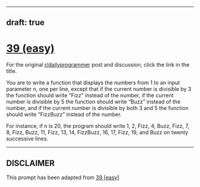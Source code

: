 ---
draft: true
----

# [39 (easy)](https://www.reddit.com/r/dailyprogrammer/comments/s6bas/4122012_challenge_39_easy/)

For the original [r/dailyprogrammer](https://www.reddit.com/r/dailyprogrammer/) post and discussion, click the link in the title.

You are to write a function that displays the numbers from 1 to an input parameter n, one per line, except that if the current number is divisible by 3 the function should write “Fizz” instead of the number, if the current number is divisible by 5 the function should write “Buzz” instead of the number, and if the current number is divisible by both 3 and 5 the function should write “FizzBuzz” instead of the number. 

For instance, if n is 20, the program should write 1, 2, Fizz, 4, Buzz, Fizz, 7, 8, Fizz, Buzz, 11, Fizz, 13, 14, FizzBuzz, 16, 17, Fizz, 19, and Buzz on twenty successive lines.


----
## **DISCLAIMER**
This prompt has been adapted from [39 [easy]](https://www.reddit.com/r/dailyprogrammer/comments/s6bas/4122012_challenge_39_easy/
)
